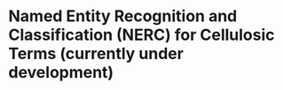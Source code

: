 # Named Entity Recognition and Classification (NERC) for Cellulosic Terms (currently under development)

